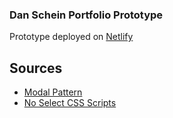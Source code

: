 ### Dan Schein Portfolio Prototype

Prototype deployed on [Netlify](https://confident-lamarr-e37a17.netlify.com/)

## Sources
* [Modal Pattern ](https://alligator.io/react/modal-component/)
* [No Select CSS Scripts ](https://stackoverflow.com/questions/826782/how-to-disable-text-selection-highlighting) 